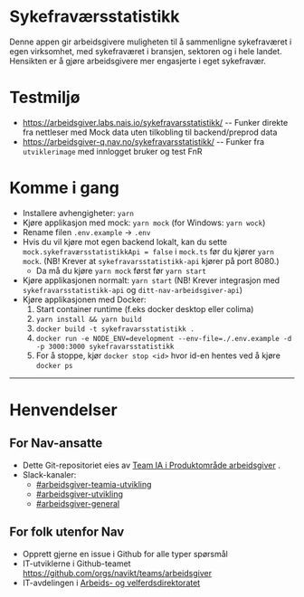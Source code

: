 # Sykefraværsstatistikk

Denne appen gir arbeidsgivere muligheten til å sammenligne sykefraværet i egen virksomhet, med
sykefraværet i bransjen, sektoren og i hele landet.
Hensikten er å gjøre arbeidsgivere mer engasjerte i eget sykefravær.

# Testmiljø

- https://arbeidsgiver.labs.nais.io/sykefravarsstatistikk/ -- Funker direkte fra nettleser med Mock
  data uten tilkobling til backend/preprod data
- https://arbeidsgiver-q.nav.no/sykefravarsstatistikk/ -- Funker fra `utviklerimage` med innlogget
  bruker og test FnR

# Komme i gang

- Installere avhengigheter: `yarn`
- Kjøre applikasjon med mock: `yarn mock` (for Windows: `yarn wock`)
- Rename filen `.env.example` -> `.env`
- Hvis du vil kjøre mot egen backend lokalt, kan du sette `mock.sykefraværsstatistikkApi = false`
  i `mock.ts` før du kjører `yarn mock`. (NB! Krever at `sykefravarsstatistikk-api` kjører på port
  8080.)
    - Da må du kjøre `yarn mock` først før `yarn start`
- Kjøre applikasjonen normalt: `yarn start` (NB! Krever integrasjon med `sykefravarsstatistikk-api`
  og `ditt-nav-arbeidsgiver-api`)
- Kjøre applikasjonen med Docker:
    1. Start container runtime (f.eks docker desktop eller colima)
    2. `yarn install && yarn build`
    3. `docker build -t sykefravarsstatistikk .`
    4. `docker run -e NODE_ENV=development --env-file=./.env.example -d -p 3000:3000 sykefravarsstatistikk`
    5. For å stoppe, kjør `docker stop <id>` hvor id-en hentes ved å kjøre `docker ps`

---

# Henvendelser

## For Nav-ansatte

* Dette Git-repositoriet eies
  av [Team IA i Produktområde arbeidsgiver](https://navno.sharepoint.com/sites/intranett-prosjekter-og-utvikling/SitePages/Produktomr%C3%A5de-arbeidsgiver.aspx)
  .
* Slack-kanaler:
    * [#arbeidsgiver-teamia-utvikling](https://nav-it.slack.com/archives/C016KJA7CFK)
    * [#arbeidsgiver-utvikling](https://nav-it.slack.com/archives/CD4MES6BB)
    * [#arbeidsgiver-general](https://nav-it.slack.com/archives/CCM649PDH)

## For folk utenfor Nav

* Opprett gjerne en issue i Github for alle typer spørsmål
* IT-utviklerne i Github-teamet https://github.com/orgs/navikt/teams/arbeidsgiver
* IT-avdelingen
  i [Arbeids- og velferdsdirektoratet](https://www.nav.no/no/NAV+og+samfunn/Kontakt+NAV/Relatert+informasjon/arbeids-og-velferdsdirektoratet-kontorinformasjon)

